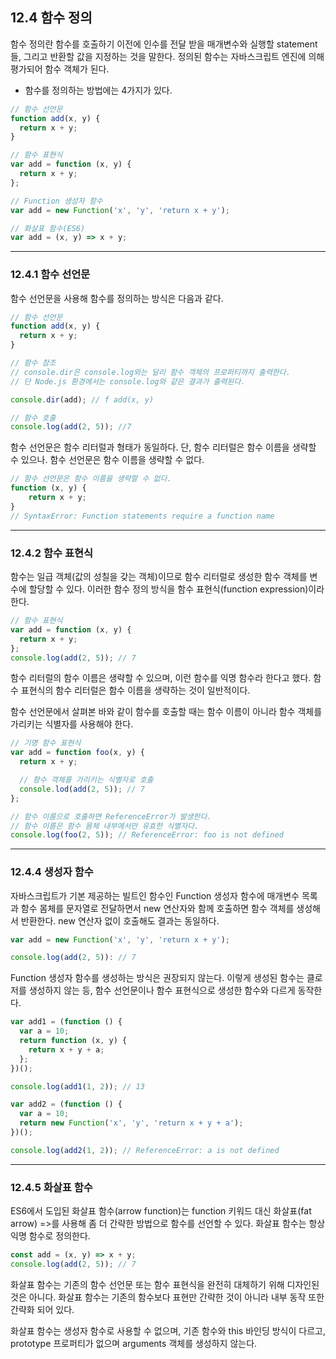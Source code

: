 ## 12.4 함수 정의

함수 정의란 함수를 호출하기 이전에 인수를 전달 받을 매개변수와 실행할 statement들, 그리고 반환할 값을 지정하는 것을 말한다.
정의된 함수는 자바스크립트 엔진에 의해 평가되어 함수 객체가 된다.

- 함수를 정의하는 방법에는 4가지가 있다.

```javascript
// 함수 선언문
function add(x, y) {
  return x + y;
}

// 함수 표현식
var add = function (x, y) {
  return x + y;
};

// Function 생성자 함수
var add = new Function('x', 'y', 'return x + y');

// 화살표 함수(ES6)
var add = (x, y) => x + y;
```

---

### 12.4.1 함수 선언문

함수 선언문을 사용해 함수를 정의하는 방식은 다음과 같다.

```javascript
// 함수 선언문
function add(x, y) {
  return x + y;
}

// 함수 참조
// console.dir은 console.log와는 달리 함수 객체의 프로퍼티까지 출력한다.
// 단 Node.js 환경에서는 console.log와 같은 결과가 출력된다.

console.dir(add); // f add(x, y)

// 함수 호출
console.log(add(2, 5)); //7
```

함수 선언문은 함수 리터럴과 형태가 동일하다.
단, 함수 리터럴은 함수 이름을 생략할 수 있으나. 함수 선언문은 함수 이름을 생략할 수 없다.

```javascript
// 함수 선언문은 함수 이름을 생략할 수 없다.
function (x, y) {
    return x + y;
}
// SyntaxError: Function statements require a function name
```

---

### 12.4.2 함수 표현식

함수는 일급 객체(값의 성칠을 갖는 객체)이므로 함수 리터럴로 생성한 함수 객체를 변수에 할당할 수 있다.
이러한 함수 정의 방식을 함수 표현식(function expression)이라 한다.

```javascript
// 함수 표현식
var add = function (x, y) {
  return x + y;
};
console.log(add(2, 5)); // 7
```

함수 리터럴의 함수 이름은 생략할 수 있으며, 이런 함수를 익명 함수라 한다고 했다.
함수 표현식의 함수 리터럴은 함수 이름을 생략하는 것이 일반적이다.

함수 선언문에서 살펴본 바와 같이 함수를 호출할 때는 함수 이름이 아니라 함수 객체를 가리키는 식별자를 사용해야 한다.

```javascript
// 기명 함수 표현식
var add = function foo(x, y) {
  return x + y;

  // 함수 객체를 가리키는 식별자로 호출
  console.lod(add(2, 5)); // 7
};

// 함수 이름으로 호출하면 ReferenceError가 발생한다.
// 함수 이름은 함수 몸체 내부에서만 유효한 식별자다.
console.log(foo(2, 5)); // ReferenceError: foo is not defined
```

---

### 12.4.4 생성자 함수

자바스크립트가 기본 제공하는 빌트인 함수인 Function 생성자 함수에 매개변수 목록과 함수 몸체를 문자열로 전달하면서 new 연산자와 함께 호출하면 함수 객체를 생성해서 반환한다. new 연산자 없이 호출해도 결과는 동일하다.

```javascript
var add = new Function('x', 'y', 'return x + y');

console.log(add(2, 5)): // 7
```

Function 생성자 함수를 생성하는 방식은 권장되지 않는다. 이렇게 생성된 함수는 클로저를 생성하지 않는 등, 함수 선언문이나 함수 표현식으로 생성한 함수와 다르게 동작한다.

```javascript
var add1 = (function () {
  var a = 10;
  return function (x, y) {
    return x + y + a;
  };
})();

console.log(add1(1, 2)); // 13

var add2 = (function () {
  var a = 10;
  return new Function('x', 'y', 'return x + y + a');
})();

console.log(add2(1, 2)); // ReferenceError: a is not defined
```

---

### 12.4.5 화살표 함수

ES6에서 도입된 화살표 함수(arrow function)는 function 키워드 대신 화살표(fat arrow) =>를 사용해 좀 더 간략한 방법으로 함수를 선언할 수 있다. 화살표 함수는 항상 익명 함수로 정의한다.

```javascript
const add = (x, y) => x + y;
console.log(add(2, 5)); // 7
```

화살표 함수는 기존의 함수 선언문 또는 함수 표현식을 완전히 대체하기 위해 디자인된 것은 아니다. 화살표 함수는 기존의 함수보다 표현만 간략한 것이 아니라 내부 동작 또한 간략화 되어 있다.

화살표 함수는 생성자 함수로 사용할 수 없으며, 기존 함수와 this 바인딩 방식이 다르고, prototype 프로퍼티가 없으며 arguments 객체를 생성하지 않는다.

